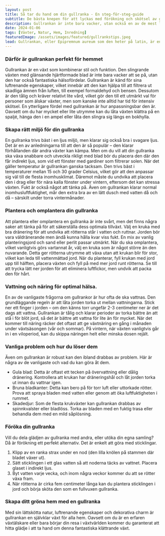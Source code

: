 ```yaml
---
layout: post
title: Så tar du hand om din gullranka - En steg-för-steg-guide
subtitle: De bästa knepen för att lyckas med förökning och skötsel av gullranka
description: Gullrankan är inte bara vacker, utan också en av de mest lättskötta växterna du kan ha i ditt hem. I denna guide går vi igenom allt från förökning till skötsel, så att din gullranka kan växa och frodas. Perfekt för både nybörjare och erfarna växtälskare!
date: 2024-01-06
tags: [Växter, Natur, Hem, Inredning]
featuredImage: /assets/images/featured/gullrankstips.jpeg
lead: Gullrankan, eller Epipremnum aureum som den heter på latin, är en av de mest populära krukväxterna för hem och kontor. Med sin härliga gröna färg och de lättskötta egenskaperna är den ett självklart val för både nybörjare och de som redan har ett ”grönt finger”. Men hur tar man egentligen hand om en gullranka för att den ska frodas och växa? I den här guiden går vi igenom allt du behöver veta om denna fantastiska växt – från dess fördelar och ideala miljö till vattningstips och hur du kan föröka den.
---
```


### Därför är gullrankan perfekt för hemmet

Gullrankan är en växt som kombinerar stil och funktion. Den slingrande växten med glänsande hjärtformade blad är inte bara vacker att se på, utan den har också fantastiska hälsofördelar. Gullrankan är känd för sina luftrenande egenskaper, vilket innebär att den kan hjälpa till att filtrera ut skadliga ämnen från luften, till exempel formaldehyd och bensen. Dessutom är den tålig och kräver relativt lite vård, vilket gör den till ett utmärkt val för personer som älskar växter, men som kanske inte alltid har tid för intensiv skötsel. En ytterligare fördel med gullrankan är hur anpassningsbar den är. Oavsett om du har mycket eller lite utrymme kan du låta växten klättra på en spaljé, hänga den i en ampel eller låta den slingra sig längs en bokhylla.

### Skapa rätt miljö för din gullranka

En gullranka trivs bäst i en ljus miljö, men klarar sig också bra i svagare ljus. Det är en av anledningarna till att den är så populär – den klarar förhållanden där andra växter kan kämpa. Men om du vill att din gullranka ska växa snabbare och utveckla rikligt med blad bör du placera den där den får indirekt ljus, som vid ett fönster med gardiner som filtrerar solen. När det gäller temperatur är gullrankan ganska tacksam. Den trivs bäst i temperaturer mellan 15 och 30 grader Celsius, vilket gör att den anpassar sig väl till de flesta inomhusklimat. Däremot måste du undvika att placera den i drag eller för nära kalla fönster under vintern, eftersom det kan stressa växten. Fukt är också något att tänka på. Även om gullrankan klarar normal inomhusluftfuktighet, mår den extra bra av en lätt dusch med vatten då och då – särskilt under torra vintermånader.

### Plantera och omplantera din gullranka

Att plantera eller omplantera en gullranka är inte svårt, men det finns några saker att tänka på för att säkerställa dess optimala tillväxt. Välj en kruka med bra dränering för att undvika att rötterna står i vatten och ruttnar. Jorden bör vara väldränerande men ändå kunna hålla kvar viss fukt. En mix av vanlig planteringsjord och sand eller perlit passar utmärkt. När du ska omplantera, vilket vanligtvis görs vartannat år, välj en kruka som är något större än den nuvarande. Detta ger rötterna utrymme att växa utan att krukan blir för stor, vilket kan leda till vattenmättad jord. När du planterar, fyll krukan med jord upp till hälften, placera växten och fyll på med mer jord runt rötterna. Se till att trycka lätt ner jorden för att eliminera luftfickor, men undvik att packa den för hårt.

### Vattning och näring för optimal hälsa.

En av de vanligaste frågorna om gullrankor är hur ofta de ska vattnas. Den grundläggande regeln är att låta jorden torka ut mellan vattningarna. Stick ner ett finger i jorden – om den känns torr ungefär 2-3 centimeter ner är det dags att vattna. Gullrankan är tålig och klarar perioder av torka bättre än att stå i för blöt jord, så det är bättre att vattna för lite än för mycket. När det kommer till näring räcker det oftast att ge växtnäring en gång i månaden under växtsäsongen (vår och sommar). På vintern, när växten vanligtvis går in i en viloperiod, kan du skippa näringen helt eller minska dosen rejält.

### Vanliga problem och hur du löser dem

Även om gullrankan är robust kan den ibland drabbas av problem. Här är några av de vanligaste och vad du kan göra åt dem.

- Gula blad: Detta är oftast ett tecken på övervattning eller dålig dränering. Kontrollera att krukan har dräneringshål och låt jorden torka ut innan du vattnar igen.
- Bruna bladkanter: Detta kan bero på för torr luft eller uttorkade rötter. Prova att spraya bladen med vatten eller genom att öka luftfuktigheten i rummet.
- Skadedjur: Som de flesta krukväxter kan gullrankan drabbas av spinnkvalster eller bladlöss. Torka av bladen med en fuktig trasa eller behandla dem med en mild såplösning.

### Föröka din gullranka

Vill du dela glädjen av gullranka med andra, eller utöka din egna samling? Då är förökning ett perfekt alternativ. Det är enkelt att göra med sticklingar.

1. Klipp av en ranka strax under en nod (den lilla knölen på stammen där bladet växer ut).
2. Sätt sticklingen i ett glas vatten så att noderna täcks av vattnet. Placera glaset i indirekt ljus.
3. Byt vatten varje vecka, och inom några veckor kommer du att se rötter växa fram.
4. När rötterna är cirka fem centimeter långa kan du plantera sticklingen i jord och börja sköta den som en fullvuxen gullranka.

### Skapa ditt gröna hem med en gullranka

Med sin lättskötta natur, luftrenande egenskaper och dekorativa charm är gullrankan en självklar växt för alla hem. Oavsett om du är en erfaren växtälskare eller bara börjar din resa i växtvärlden kommer du garanterat att hitta glädje i att ta hand om denna fantastiska klättrande växt.

